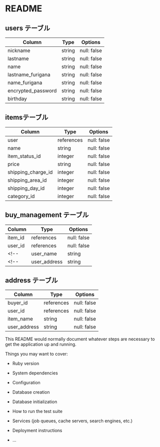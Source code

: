 # README

## users テーブル

| Column             | Type   | Options     |
| ------------------ | ------ | ----------- |
| nickname           | string | null: false |
| lastname           | string | null: false |
| name               | string | null: false |
| lastname_furigana  | string | null: false |
| name_furigana      | string | null: false | <!-- プロフやTELは新規登録に存在しない項目 -->
| encrypted_password | string | null: false | <!-- #deviceのgemを使用する -->
| birthday           | string | null: false |

## itemsテーブル

| Column              | Type       | Options     |
| ------------------- | ---------- | ----------- |
| user                | references | null: false | <!-- references型で記述の場合、_idは不要 -->
| name                | string     | null: false |
| item_status_id      | integer    | null: false | <!--imageはactive_storage導入時に自動生成 -->
| price               | string     | null: false |
| shipping_charge_id  | integer    | null: false | <!--複数形で記述するとエラーの恐れあり-->
| shipping_area_id    | integer    | null: false |
| shipping_day_id     | integer    | null: false |
| category_id         | integer    | null: false |

## buy_management テーブル

| Column      | Type       | Options     |
| ----------- | ---------- | ----------- |
| item_id     | references | null: false |
| user_id     | references | null: false |
<!-- | user_name   | string     | null: false | -->
<!-- | user_address| string     | null: false | -->

## address テーブル

| Column      | Type       | Options     |
| ----------- | ---------- | ----------- |
| buyer_id    | references | null: false |
| user_id     | references | null: false |
| item_name   | string     | null: false |
| user_address| string     | null: false |

This README would normally document whatever steps are necessary to get the
application up and running.

Things you may want to cover:

* Ruby version

* System dependencies

* Configuration

* Database creation

* Database initialization

* How to run the test suite

* Services (job queues, cache servers, search engines, etc.)

* Deployment instructions

* ...
